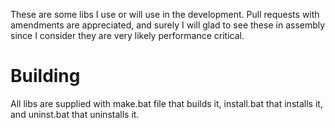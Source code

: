 These are some libs I use or will use in the development.
Pull requests with amendments are appreciated, and surely I will glad to see these in assembly since I consider they are very likely performance critical.

# Building
All libs are supplied with make.bat file that builds it, install.bat that installs it, and uninst.bat that uninstalls it.
